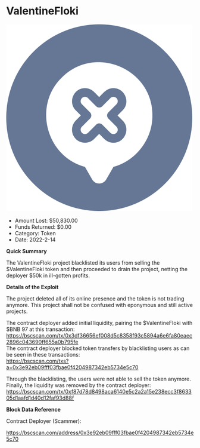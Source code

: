 # ValentineFloki
![ValentineFloki](/rektimages/ValentineFloki.png)
- Amount Lost: $50,830.00
- Funds Returned: $0.00
- Category: Token
- Date: 2022-2-14

**Quick Summary**

The ValentineFloki project blacklisted its users from selling the $ValentineFloki token and then proceeded to drain the project, netting the deployer $50k in ill-gotten profits.

 **Details of the Exploit**

The project deleted all of its online presence and the token is not trading anymore. This project shall not be confused with eponymous and still active projects.

The contract deployer added initial liquidity, pairing the $ValentineFloki with $BNB 97 at this transaction:  
https://bscscan.com/tx/0x3df36656ef008d5c8358f93c5894a6e6fa80eaec2896c043690ff655a0b795fe  
The contract deployer blocked token transfers by blacklisting users as can be seen in these transactions:  
https://bscscan.com/txs?a=0x3e92eb09fff03fbae0f4204987342eb5734e5c70

Through the blacklisting, the users were not able to sell the token anymore.  
Finally, the liquidity was removed by the contract deployer:  
https://bscscan.com/tx/0xf87d78d8498aca6140e5c2a2a15e238ecc3f863305d1aafd1d40d12faf93d88f

 **Block Data Reference**

Contract Deployer (Scammer):

https://bscscan.com/address/0x3e92eb09fff03fbae0f4204987342eb5734e5c70



